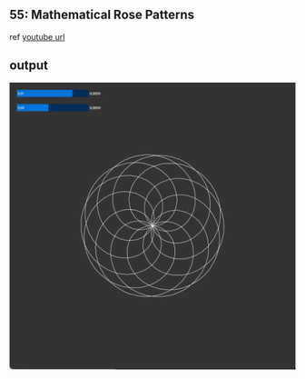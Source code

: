 ## 55: Mathematical Rose Patterns

ref [youtube url](https://www.youtube.com/watch?v=f5QBExMNB1I)

## output

![alt](./MathematicalRose/output.png)
